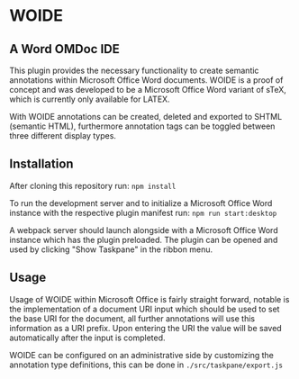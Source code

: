 # WOIDE

## A Word OMDoc IDE

This plugin provides the necessary functionality to create semantic annotations within Microsoft Office Word documents.
WOIDE is a proof of concept and was developed to be a Microsoft Office Word variant of sTeX, which is currently only
available for LATEX.

With WOIDE annotations can be created, deleted and exported to SHTML (semantic HTML), furthermore annotation tags can be
toggled between three different display types.

## Installation

After cloning this repository run:
``npm install``

To run the development server and to initialize a Microsoft Office Word instance with the respective plugin manifest
run:
``npm run start:desktop``

A webpack server should launch alongside with a Microsoft Office Word instance which has the plugin preloaded.
The plugin can be opened and used by clicking "Show Taskpane" in the ribbon menu.

## Usage

Usage of WOIDE within Microsoft Office is fairly straight forward, notable is the implementation of a document URI input
which should be used to set the base URI for the document, all further annotations will use this information as a URI
prefix. Upon entering the URI the value will be saved automatically after the input is completed.

WOIDE can be configured on an administrative side by customizing the annotation type definitions, this can be done
in ``./src/taskpane/export.js``